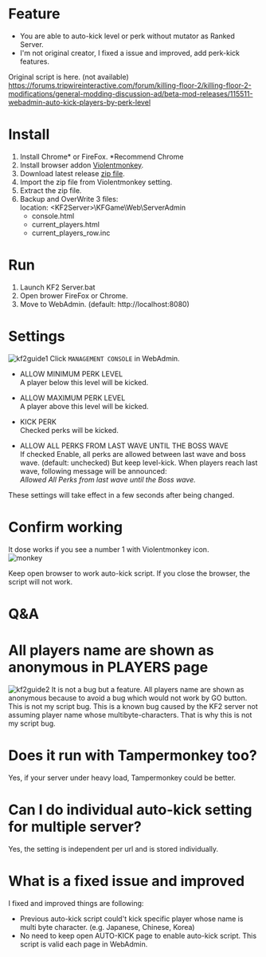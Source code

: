 # Feature

* You are able to auto-kick level or perk without mutator as Ranked Server.
* I'm not original creator, I fixed a issue and improved, add perk-kick features.  

Original script is here. (not available)  
https://forums.tripwireinteractive.com/forum/killing-floor-2/killing-floor-2-modifications/general-modding-discussion-ad/beta-mod-releases/115511-webadmin-auto-kick-players-by-perk-level

# Install

1. Install Chrome* or FireFox. *Recommend Chrome
2. Install browser addon [Violentmonkey](https://chrome.google.com/webstore/detail/violentmonkey/jinjaccalgkegednnccohejagnlnfdag).
3. Download latest release [zip file](https://github.com/BEROCHLU/kf2-autokick-level-and-perk/releases).
4. Import the zip file from Violentmonkey setting.
5. Extract the zip file.
6. Backup and OverWrite 3 files:  
location: \<KF2Server\>\KFGame\Web\ServerAdmin
    * console.html
    * current_players.html
    * current_players_row.inc

# Run

1. Launch KF2 Server.bat
2. Open brower FireFox or Chrome.
3. Move to WebAdmin. (default: http://localhost:8080)  

# Settings
![kf2guide1](https://user-images.githubusercontent.com/42054433/86207426-7da42d00-bba9-11ea-8ff2-bd9d48e8ec7b.png)
Click `MANAGEMENT CONSOLE` in WebAdmin.
* ALLOW MINIMUM PERK LEVEL  
A player below this level will be kicked.

* ALLOW MAXIMUM PERK LEVEL  
A player above this level will be kicked.

* KICK PERK  
Checked perks will be kicked.

* ALLOW ALL PERKS FROM LAST WAVE UNTIL THE BOSS WAVE  
If checked Enable, all perks are allowed between last wave and boss wave. (default: unchecked)
But keep level-kick. When players reach last wave, following message will be announced:  
_Allowed All Perks from last wave until the Boss wave._

These settings will take effect in a few seconds after being changed.

# Confirm working

It dose works if you see a number 1 with Violentmonkey icon.  
![monkey](https://user-images.githubusercontent.com/42054433/86208261-269f5780-bbab-11ea-9413-efc7c36ba9db.JPG)

Keep open browser to work auto-kick script. If you close the browser, the script will not work.

# Q&A

# All players name are shown as anonymous in PLAYERS page

![kf2guide2](https://user-images.githubusercontent.com/42054433/86207878-72053600-bbaa-11ea-8d57-5e7614bec9cd.png)
It is not a bug but a feature. All players name are shown as anonymous because to avoid a bug which would not work by GO button. This is not my script bug. This is a known bug caused by the KF2 server not assuming player name whose multibyte-characters. That is why this is not my script bug.

# Does it run with Tampermonkey too?

Yes, if your server under heavy load, Tampermonkey could be better.

# Can I do individual auto-kick setting for multiple server?	

Yes, the setting is independent per url and is stored individually.

# What is a fixed issue and improved

I fixed and improved things are following:

* Previous auto-kick script could't kick specific player whose name is multi byte character. (e.g. Japanese, Chinese, Korea)  
* No need to keep open AUTO-KICK page to enable auto-kick script. This script is valid each page in WebAdmin.
